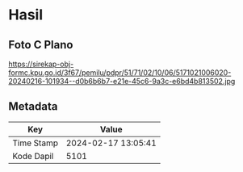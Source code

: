 # Hasil

## Foto C Plano

https://sirekap-obj-formc.kpu.go.id/3f67/pemilu/pdpr/51/71/02/10/06/5171021006020-20240216-101934--d0b6b6b7-e21e-45c6-9a3c-e6bd4b813502.jpg


## Metadata

| Key        | Value               |
| ---------- | ------------------- |
| Time Stamp | 2024-02-17 13:05:41 |
| Kode Dapil | 5101                |



